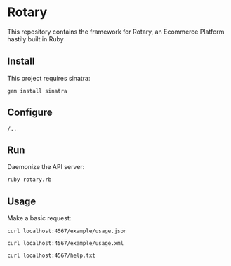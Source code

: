 # Rotary

This repository contains the framework for Rotary, an Ecommerce Platform hastily built in Ruby

## Install

This project requires sinatra:

`gem install sinatra`

## Configure

`/..`

## Run

Daemonize the API server:

`ruby rotary.rb`

## Usage

Make a basic request:

`curl localhost:4567/example/usage.json`

`curl localhost:4567/example/usage.xml`

`curl localhost:4567/help.txt`
